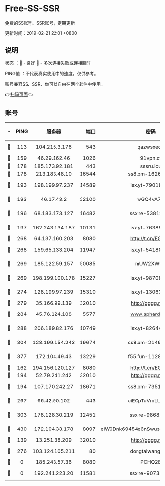 # Free-SS-SSR

免费的SS账号、SSR账号，定期更新

更新时间：2019-02-21 22:01 +0800

## 说明

状态     ：🙂 - 良好 🙁 - 多次连接失败或连接超时

PING值   ：不代表真实使用中的速度，仅供参考。

账号兼容SS、SSR，你可以自由在两个软件中使用。

👉[扫码页面](https://liesauer.github.io/free-ss-ssr.github.io/)👈

## 账号

|-|PING|服务器|端口|密码|加密方式|区域|
|:----:|:----:|:-----:|-----:|:----:|:----:|:----:|
|🙂|113|104.215.3.176|543|qazwsxedc|aes-256-gcm|JP|
|🙂|159|46.29.162.46|1026|91vpn.cf|rc4-md5|RU|
|🙂|178|185.173.92.181|443|sssru.icu|rc4-md5|RU|
|🙂|178|213.183.48.10|16544|ss8.pm-16263031|rc4-md5|RU|
|🙂|193|198.199.97.237|14589|isx.yt-79018658|aes-256-cfb|US|
|🙂|193|46.17.43.2|22100|wGQ4vA7D|aes-256-gcm|RU|
|🙂|196|68.183.173.127|16482|ssx.re-53819534|aes-256-cfb|US|
|🙂|197|162.243.134.187|10131|isx.yt-76385286|aes-256-cfb|US|
|🙂|268|64.137.160.203|8080|http://t.cn/EGJIyrl|rc4-md5|CA|
|🙂|268|159.65.133.204|11947|isx.yt-54180036|aes-256-cfb|SG|
|🙂|269|185.122.59.157|50085|mUW2XWw8|aes-256-cfb|GB|
|🙂|269|198.199.100.178|15227|isx.yt-98708558|aes-256-cfb|US|
|🙂|274|128.199.97.239|15310|isx.yt-13063955|aes-256-cfb|SG|
|🙂|279|35.166.99.139|32010|http://gggg.rocks|chacha20|US|
|🙂|284|45.76.124.108|5577|www.sphard.com|aes-256-cfb|AU|
|🙂|288|206.189.82.176|10749|isx.yt-82644423|aes-256-cfb|SG|
|🙂|304|128.199.154.243|19674|ss8.pm-21493386|aes-256-cfb|SG|
|🙂|377|172.104.49.43|13229|f55.fun-11286035|aes-256-cfb|SG|
|🙂|162|194.156.120.127|8080|http://t.cn/EGJIyrl|rc4-md5|RU|
|🙂|194|52.79.241.242|32010|http://gggg.rocks|chacha20|KR|
|🙂|194|107.170.242.27|18671|ss8.pm-73518154|aes-256-cfb|US|
|🙂|267|66.42.90.102|443|oiECpTuVmLLxk4Ts|aes-256-cfb|US|
|🙂|303|178.128.30.219|12451|ssx.re-98681435|aes-256-cfb|SG|
|🙂|430|172.104.33.178|8097|eIW0Dnk69454e6nSwuspv9DmS201tQ0D|aes-256-cfb|SG|
|🙁|139|13.251.38.209|32010|http://gggg.rocks|chacha20|SG|
|🙁|276|103.124.105.211|80|dongtaiwang.com|aes-256-cfb|US|
|🙁|0|185.243.57.36|8080|PCHQ2E|rc4-md5|US|
|🙁|0|192.241.223.20|11581|ssx.re-90738026|aes-256-cfb|US|
